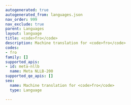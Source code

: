 ```yaml
---
autogenerated: true
autogenerated_from: languages.json
nav_order: 999
nav_exclude: true
parent: Languages
layout: language
title: <code>fro</code>
description: Machine translation for <code>fro</code>
codes:
- fro
family: []
supported_apis:
- id: meta-nllb
  name: Meta NLLB-200
supported_qe_apis: []
seo:
  name: Machine translation for <code>fro</code>
  type: Language

---
```


